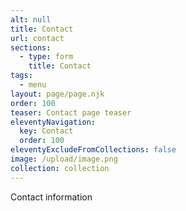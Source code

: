 ```yaml
---
alt: null
title: Contact
url: contact
sections:
  - type: form
    title: Contact
tags:
  - menu
layout: page/page.njk
order: 100
teaser: Contact page teaser
eleventyNavigation:
  key: Contact
  order: 100
eleventyExcludeFromCollections: false
image: /upload/image.png
collection: collection
---
```


Contact information
